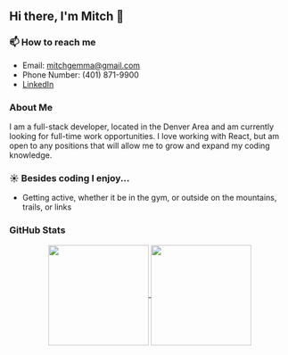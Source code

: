## Hi there, I'm Mitch 👋

### 📫 How to reach me
- Email: mitchgemma@gmail.com
- Phone Number: (401) 871-9900
- <a href="http://www.linkedin.com/in/mitchell-gemma" target="_top">LinkedIn</a>

### About Me
I am a full-stack developer, located in the Denver Area and am currently looking for full-time work opportunities. I love working with React, but am open to any positions that will allow me to grow and expand my coding knowledge.

### :sunny: Besides coding I enjoy...
- Getting active, whether it be in the gym, or outside on the mountains, trails, or links

### GitHub Stats
<div align="center">
<a href="https://github.com/anuraghazra/github-readme-stats">
  <img align="center" height="180px" src="https://github-readme-stats.vercel.app/api?username=mitchgemma&show_icons=true&theme=radical" />
</a>
<a href="https://github.com/anuraghazra/wakatime">
  <img align="center" height="180px"src="https://github-readme-stats.vercel.app/api/top-langs/?username=mitchgemma&show_icons=true&theme=radical&layout=compact" />
</a>
  </div>
<!--
**mitchgemma/mitchgemma** is a ✨ _special_ ✨ repository because its `README.md` (this file) appears on your GitHub profile.

Here are some ideas to get you started:

- 🔭 I’m currently working on ...
- 🌱 I’m currently learning ...
- 👯 I’m looking to collaborate on ...
- 🤔 I’m looking for help with ...
- 💬 Ask me about ...
- 📫 How to reach me: ...
- 😄 Pronouns: ...
- ⚡ Fun fact: ...
-->

